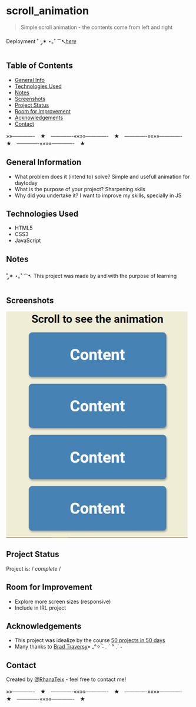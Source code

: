 # scroll_animation
>Simple scroll animation - the contents come from left and right 
 
Deployment ˚ ༘✶ ⋆｡˚ ⁀➷[_here_](https://rhanateix.github.io/scroll_animation/)

## Table of Contents
* [General Info](#general-information)
* [Technologies Used](#technologies-used)
* [Notes](#notes)
* [Screenshots](#screenshots)
* [Project Status](#project-status)
* [Room for Improvement](#room-for-improvement)
* [Acknowledgements](#acknowledgements)
* [Contact](#contact)


»»————-　★　————-««»»————-　★　————-««»»————-　★　————-««»»————-　★　



## General Information

- What problem does it (intend to) solve? Simple and usefull animation for daytoday 
- What is the purpose of your project? Sharpening skils
- Why did you undertake it? I want to improve my skills, specially in JS


## Technologies Used
- HTML5
- CSS3
- JavaScript

## Notes
  
  ˚ ༘✶ ⋆｡˚ ⁀➷ This project was made by and with the purpose of learning 
    
  
## Screenshots
![FInal Result](finalresultscrollanimat.gif)


## Project Status
Project is: / _complete_ /

## Room for Improvement

- Explore more screen sizes (responsive)
- Include in IRL project

## Acknowledgements

- This project was idealize by the course [50 projects in 50 days](https://www.udemy.com/course/50-projects-50-days/)
- Many thanks to [Brad Traversy](https://github.com/bradtraversy)• ₊°✧︡ ˗ ˏ ˋ ° ˎˊ ˗


## Contact
Created by [@RhanaTeix](https://www.linkedin.com/in/rhan%C3%A1-teixeira-111181227/) - feel free to contact me!

»»————-　★　————-««»»————-　★　————-««»»————-　★　————-««»»————-　★　
